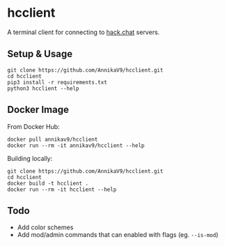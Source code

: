 # hcclient
A terminal client for connecting to [hack.chat](https://github.com/hack-chat/main) servers.



## Setup & Usage

```
git clone https://github.com/AnnikaV9/hcclient.git
cd hcclient
pip3 install -r requirements.txt
python3 hcclient --help
```


## Docker Image
From Docker Hub:
```
docker pull annikav9/hcclient
docker run --rm -it annikav9/hcclient --help
```
Building locally:
```
git clone https://github.com/AnnikaV9/hcclient.git
cd hcclient
docker build -t hcclient .
docker run --rm -it hcclient --help
```



## Todo
- Add color schemes
- Add mod/admin commands that can enabled with flags (eg. `--is-mod`)
